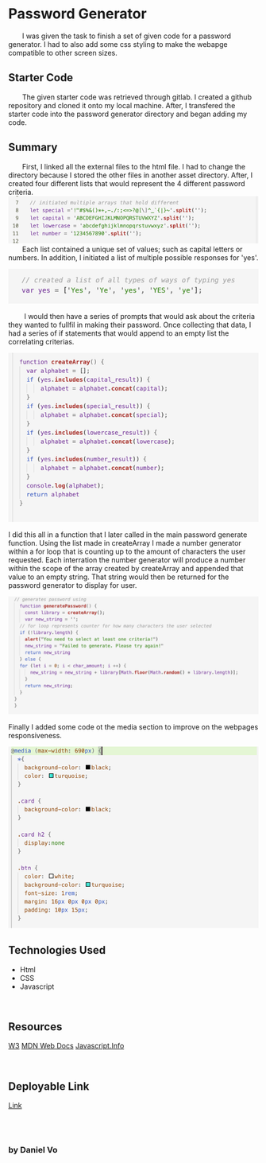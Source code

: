 # Password Generator 

&ensp;&ensp;&ensp;&ensp;I was given the task to finish a set of given code for a password generator. I had to also add some css styling to make the webapge compatible to other screen sizes. 

## Starter Code 

&ensp;&ensp;&ensp;&ensp;The given starter code was retrieved through gitlab. I created a github repository and cloned it onto my local machine. After, I transfered the starter code into the password generator directory and began adding my code.

## Summary 

&ensp;&ensp;&ensp;&ensp;First, I linked all the external files to the html file. I had to change the directory because I stored the other files in another asset directory. After, I created four different lists that would represent the 4 different password criteria. 
<br> ![password_arrays](./assets/images/libraries.png)
&ensp;&ensp;&ensp;&ensp;Each list contained a unique set of values; such as capital letters or numbers. In addition, I initiated a list of multiple possible responses for 'yes'. <br> 

![Array of yes](./assets/images/yes_array.png)

&ensp;&ensp;&ensp;&ensp; I would then have a series of prompts that would ask about the criteria they wanted to fullfil in making their password. Once collecting that data, I had a series of if statements that would append to an empty list the correlating criterias. 

![response_check](./assets/images/createArray.png)

I did this all in a function that I later called in the main password generate function. Using the list made in createArray I made a number generator within a for loop that is counting up to the amount of characters the user requested. Each interration the number generator will produce a number within the scope of the array created by createArray and appended that value to an empty string. That string would then be returned for the password generator to display for user. 

![generatepassword](./assets/images/generatePassword.png)

Finally I added some code ot the media section to improve on the webpages responsiveness. 

![css_styling](./assets/images/css_styling_media.png)

## Technologies Used

- Html
- CSS
- Javascript

<br>

## Resources 
[W3](https://www.w3schools.com/)
[MDN Web Docs](https://developer.mozilla.org/en-US/)
[Javascript.Info](https://javascript.info/alert-prompt-confirm)

<br>

## Deployable Link 

[Link](https://danielvo1.github.io/password_generator/)

<br>
<br>

### by Daniel Vo